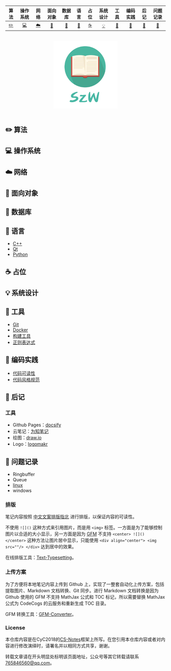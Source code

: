 | 算法 | 操作系统 | 网络 | 面向对象 | 数据库 | 语言 |占位 | 系统设计 |  工具 | 编码实践 | 后记 | 问题记录 |
| :---: | :----: | :---: | :----: | :----: | :----: | :----: | :----:| :----: | :----: |:----:|:----:|
| [:pencil2:](#pencil2-算法) | [:computer:](#computer-操作系统) | [:cloud:](#cloud-网络) | [:art:](#art-面向对象) | [:floppy_disk:](#floppy_disk-数据库) |[:tea:](#tea-语言)|[:coffee:](#coffee-占位) | [:bulb:](#bulb-系统设计) |[:wrench:](#wrench-工具)| [:watermelon:](#watermelon-编码实践) |[:memo:](#memo-后记)|[:book:](#book-问题记录)|

<br>

<div align="center">
    <img src="assets/LogoMakr_SzW.png" width="200px">
</div>

<br>

## :pencil2: 算法


## :computer: 操作系统


## :cloud: 网络


## :art: 面向对象


## :floppy_disk: 数据库


## :tea: 语言
- [C++](https://github.com/believeszw/CS-Notes/blob/master/notes/语言/C++)
- [Qt](https://github.com/believeszw/CS-Notes/blob/master/notes/语言/Qt)
- [Python](https://github.com/believeszw/CS-Notes/blob/master/notes/语言/Python)

## :coffee: 占位


## :bulb: 系统设计


## :wrench: 工具

- [Git](https://github.com/believeszw/CS-Notes/blob/master/notes/工具/Git.md)
- [Docker](https://github.com/believeszw/CS-Notes/blob/master/notes/工具/Docker.md)
- [构建工具](https://github.com/believeszw/CS-Notes/blob/master/notes/工具/构建工具.md)
- [正则表达式](https://github.com/believeszw/CS-Notes/blob/master/notes/工具/正则表达式.md)

## :watermelon: 编码实践

- [代码可读性](https://github.com/believeszw/CS-Notes/blob/master/notes/编码实践/代码可读性.md)
- [代码风格规范](https://github.com/believeszw/CS-Notes/blob/master/notes/编码实践/代码风格规范.md)

## :memo: 后记

<!-- ### 更多内容

- 内推：[Job-Recommend](https://github.com/believeszw/Job-Recommend)
- 简历模版：[Markdown-Resume](https://github.com/believeszw/Markdown-Resume)
- 面经：[2018 这一年](https://www.nowcoder.com/discuss/137593)
- 简历：https://believeszw.github.io
- 小专栏：[后端面试进阶指南](https://xiaozhuanlan.com/believeszw)
- QQ 交流群：[857210598](assets/group.png) -->

### 工具

- Github Pages：[docsify](https://docsify.js.org/#/)
- 云笔记：[为知笔记](http://www.wiz.cn/)
- 绘图：[draw.io](https://www.draw.io/)
- Logo：[logomakr](https://logomakr.com/)

## :book: 问题记录
- Ringbuffer
- Queue
- [linux](https://github.com/believeszw/CS-Notes/blob/master/notes/问题记录/Linux.md)
- windows

### 排版

笔记内容按照 [中文文案排版指北](https://github.com/sparanoid/chinese-copywriting-guidelines) 进行排版，以保证内容的可读性。

不使用 `![]()` 这种方式来引用图片，而是用 `<img>` 标签。一方面是为了能够控制图片以合适的大小显示，另一方面是因为 [GFM](https://github.github.com/gfm/) 不支持 `<center> ![]() </center>` 这种方法让图片居中显示，只能使用 `<div align="center"> <img src=""/> </div>` 达到居中的效果。

在线排版工具：[Text-Typesetting](https://github.com/believeszw/Text-Typesetting)。

### 上传方案

为了方便将本地笔记内容上传到 Github 上，实现了一整套自动化上传方案，包括提取图片、Markdown 文档转换、Git 同步。进行 Markdown 文档转换是因为 Github 使用的 GFM 不支持 MathJax 公式和 TOC 标记，所以需要替换 MathJax 公式为 CodeCogs 的云服务和重新生成 TOC 目录。

GFM 转换工具：[GFM-Converter](https://github.com/believeszw/GFM-Converter)。

### License

本仓库内容是在CyC2018的[CS-Notes](https://github.com/CyC2018/CS-Notes)框架上所写。在您引用本仓库内容或者对内容进行修改演绎时，请署名并以相同方式共享，谢谢。

转载文章请在开头明显处标明该页面地址，公众号等其它转载请联系 765846560@qq.com。

<!-- <a rel="license" href="http://creativecommons.org/licenses/by-nc-sa/4.0/"><img alt="知识共享许可协议" style="border-width:0" src="https://i.creativecommons.org/l/by-nc-sa/4.0/88x31.png" /></a> -->
